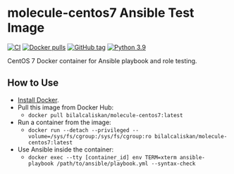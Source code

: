 # molecule-centos7 Ansible Test Image

[![CI](https://github.com/bilalcaliskan/molecule-centos7/workflows/Build/badge.svg?branch=master&event=push)](https://github.com/bilalcaliskan/molecule-centos7/actions?query=workflow%3ABuild)
[![Docker pulls](https://img.shields.io/docker/pulls/bilalcaliskan/molecule-centos7)](https://hub.docker.com/r/bilalcaliskan/molecule-centos7/)
[![GitHub tag](https://img.shields.io/github/tag/bilalcaliskan/molecule-centos7.svg)](https://GitHub.com/bilalcaliskan/molecule-centos7/tags/)
[![Python 3.9](https://img.shields.io/badge/python-3.9-blue.svg)](https://www.python.org/downloads/release/python-390/)

CentOS 7 Docker container for Ansible playbook and role testing.

## How to Use
- [Install Docker](https://docs.docker.com/engine/installation/).
- Pull this image from Docker Hub:
  - `docker pull bilalcaliskan/molecule-centos7:latest`
- Run a container from the image:
  - `docker run --detach --privileged --volume=/sys/fs/cgroup:/sys/fs/cgroup:ro bilalcaliskan/molecule-centos7:latest`
- Use Ansible inside the container:
  - `docker exec --tty [container_id] env TERM=xterm ansible-playbook /path/to/ansible/playbook.yml --syntax-check`
